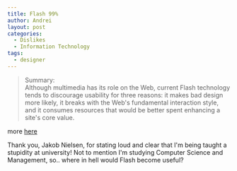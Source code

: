```yaml
---
title: Flash 99%
author: Andrei
layout: post
categories:
  - Dislikes
  - Information Technology
tags:
  - designer
---
```

> Summary:  
> Although multimedia has its role on the Web, current Flash technology tends to discourage usability for three reasons: it makes bad design more likely, it breaks with the Web's fundamental interaction style, and it consumes resources that would be better spent enhancing a site's core value.

more [here][1] 

Thank you, Jakob Nielsen, for stating loud and clear that I'm being taught a stupidity at university! Not to mention I'm studying Computer Science and Management, so.. where in hell would Flash become useful?

 [1]: http://www.useit.com/alertbox/20001029.html